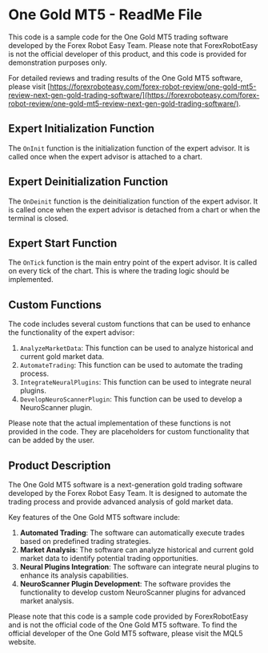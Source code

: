 # One Gold MT5 - ReadMe File

This code is a sample code for the One Gold MT5 trading software developed by the Forex Robot Easy Team. Please note that ForexRobotEasy is not the official developer of this product, and this code is provided for demonstration purposes only.

For detailed reviews and trading results of the One Gold MT5 software, please visit [https://forexroboteasy.com/forex-robot-review/one-gold-mt5-review-next-gen-gold-trading-software/](https://forexroboteasy.com/forex-robot-review/one-gold-mt5-review-next-gen-gold-trading-software/).

## Expert Initialization Function

The `OnInit` function is the initialization function of the expert advisor. It is called once when the expert advisor is attached to a chart.

## Expert Deinitialization Function

The `OnDeinit` function is the deinitialization function of the expert advisor. It is called once when the expert advisor is detached from a chart or when the terminal is closed.

## Expert Start Function

The `OnTick` function is the main entry point of the expert advisor. It is called on every tick of the chart. This is where the trading logic should be implemented.

## Custom Functions

The code includes several custom functions that can be used to enhance the functionality of the expert advisor:

1. `AnalyzeMarketData`: This function can be used to analyze historical and current gold market data.
2. `AutomateTrading`: This function can be used to automate the trading process.
3. `IntegrateNeuralPlugins`: This function can be used to integrate neural plugins.
4. `DevelopNeuroScannerPlugin`: This function can be used to develop a NeuroScanner plugin.

Please note that the actual implementation of these functions is not provided in the code. They are placeholders for custom functionality that can be added by the user.

## Product Description

The One Gold MT5 software is a next-generation gold trading software developed by the Forex Robot Easy Team. It is designed to automate the trading process and provide advanced analysis of gold market data.

Key features of the One Gold MT5 software include:

1. **Automated Trading**: The software can automatically execute trades based on predefined trading strategies.
2. **Market Analysis**: The software can analyze historical and current gold market data to identify potential trading opportunities.
3. **Neural Plugins Integration**: The software can integrate neural plugins to enhance its analysis capabilities.
4. **NeuroScanner Plugin Development**: The software provides the functionality to develop custom NeuroScanner plugins for advanced market analysis.

Please note that this code is a sample code provided by ForexRobotEasy and is not the official code of the One Gold MT5 software. To find the official developer of the One Gold MT5 software, please visit the MQL5 website.
